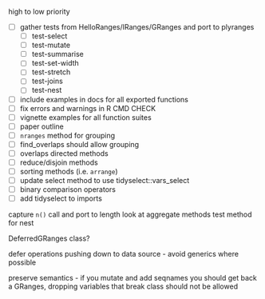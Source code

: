 high to low priority

- [ ] gather tests from HelloRanges/IRanges/GRanges and port to plyranges
  - [ ] test-select
  - [ ] test-mutate
  - [ ] test-summarise
  - [ ] test-set-width
  - [ ] test-stretch
  - [ ] test-joins
  - [ ] test-nest
- [ ] include examples in docs for all exported functions
- [ ] fix errors and warnings in R CMD CHECK
- [ ] vignette examples for all function suites
- [ ] paper outline
- [ ] `nranges` method for grouping
- [ ] find_overlaps should allow grouping
- [ ] overlaps directed methods
- [ ] reduce/disjoin methods
- [ ] sorting methods (i.e. `arrange`)
- [ ] update select method to use tidyselect::vars_select
- [ ] binary comparison operators
- [ ] add tidyselect to imports

capture `n()` call and port to length
look at aggregate methods 
test method for nest




DeferredGRanges class?

defer operations pushing down to data source -  avoid generics where possible

preserve semantics - if you mutate and add seqnames you should get back
a GRanges, dropping variables that break class should not be allowed 


